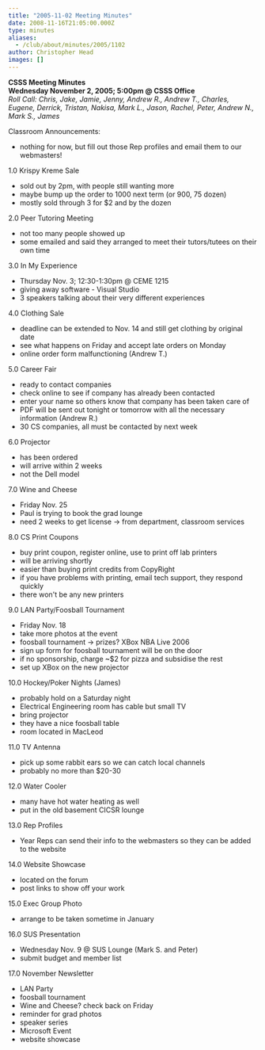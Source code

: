 ```yaml
---
title: "2005-11-02 Meeting Minutes"
date: 2008-11-16T21:05:00.000Z
type: minutes
aliases:
  - /club/about/minutes/2005/1102
author: Christopher Head
images: []
---
```


**CSSS Meeting Minutes  
Wednesday November 2, 2005; 5:00pm @ CSSS Office**  
_Roll Call: Chris, Jake, Jamie, Jenny, Andrew R., Andrew T., Charles, Eugene, Derrick, Tristan, Nakisa, Mark L., Jason, Rachel, Peter, Andrew N., Mark S., James_

Classroom Announcements:

*   nothing for now, but fill out those Rep profiles and email them to our webmasters!

1.0 Krispy Kreme Sale

*   sold out by 2pm, with people still wanting more
*   maybe bump up the order to 1000 next term (or 900, 75 dozen)
*   mostly sold through 3 for $2 and by the dozen

2.0 Peer Tutoring Meeting

*   not too many people showed up
*   some emailed and said they arranged to meet their tutors/tutees on their own time

3.0 In My Experience

*   Thursday Nov. 3; 12:30-1:30pm @ CEME 1215
*   giving away software - Visual Studio
*   3 speakers talking about their very different experiences

4.0 Clothing Sale

*   deadline can be extended to Nov. 14 and still get clothing by original date
*   see what happens on Friday and accept late orders on Monday
*   online order form malfunctioning (Andrew T.)

5.0 Career Fair

*   ready to contact companies
*   check online to see if company has already been contacted
*   enter your name so others know that company has been taken care of
*   PDF will be sent out tonight or tomorrow with all the necessary information (Andrew R.)
*   30 CS companies, all must be contacted by next week

6.0 Projector

*   has been ordered
*   will arrive within 2 weeks
*   not the Dell model

7.0 Wine and Cheese

*   Friday Nov. 25
*   Paul is trying to book the grad lounge
*   need 2 weeks to get license -> from department, classroom services

8.0 CS Print Coupons

*   buy print coupon, register online, use to print off lab printers
*   will be arriving shortly
*   easier than buying print credits from CopyRight
*   if you have problems with printing, email tech support, they respond quickly
*   there won't be any new printers

9.0 LAN Party/Foosball Tournament

*   Friday Nov. 18
*   take more photos at the event
*   foosball tournament -> prizes? XBox NBA Live 2006
*   sign up form for foosball tournament will be on the door
*   if no sponsorship, charge ~$2 for pizza and subsidise the rest
*   set up XBox on the new projector

10.0 Hockey/Poker Nights (James)

*   probably hold on a Saturday night
*   Electrical Engineering room has cable but small TV
*   bring projector
*   they have a nice foosball table
*   room located in MacLeod

11.0 TV Antenna

*   pick up some rabbit ears so we can catch local channels
*   probably no more than $20-30

12.0 Water Cooler

*   many have hot water heating as well
*   put in the old basement CICSR lounge

13.0 Rep Profiles

*   Year Reps can send their info to the webmasters so they can be added to the website

14.0 Website Showcase

*   located on the forum
*   post links to show off your work

15.0 Exec Group Photo

*   arrange to be taken sometime in January

16.0 SUS Presentation

*   Wednesday Nov. 9 @ SUS Lounge (Mark S. and Peter)
*   submit budget and member list

17.0 November Newsletter

*   LAN Party
*   foosball tournament
*   Wine and Cheese? check back on Friday
*   reminder for grad photos
*   speaker series
*   Microsoft Event
*   website showcase
